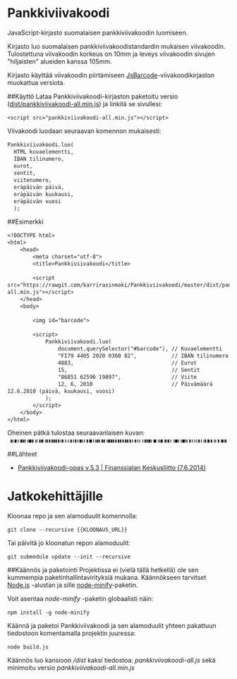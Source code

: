 Pankkiviivakoodi
================

JavaScript-kirjasto suomalaisen pankkiviivakoodin luomiseen.

Kirjasto luo suomalaisen pankkiviivakoodistandardin mukaisen viivakoodin. Tulostettuna viivakoodin korkeus on 10mm ja leveys viivakoodin sivujen "hiljaisten" alueiden kanssa 105mm.

Kirjasto käyttää viivakoodin piirtämiseen [JsBarcode](https://github.com/karrirasinmaki/JsBarcode)-viivakoodikirjaston muokattua versiota.

##Käyttö
Lataa Pankkiviivakoodi-kirjaston paketoitu versio ([dist/pankkiviivakoodi-all.min.js](https://raw.githubusercontent.com/karrirasinmaki/Pankkiviivakoodi/master/dist/pankkiviivakoodi-all.min.js)) ja linkitä se sivullesi:
```
<script src="pankkiviivakoodi-all.min.js"></script>
```

Viivakoodi luodaan seuraavan komennon mukaisesti:
```
Pankkiviivakoodi.luo( 
  HTML kuvaelementti, 
  IBAN tilinumero, 
  eurot,
  sentit,
  viitenumero,
  eräpäivän päivä,
  eräpäivän kuukausi,
  eräpäivän vuosi
  );
```

##Esimerkki
```
<!DOCTYPE html>
<html>
    <head>
        <meta charset="utf-8">
        <title>Pankkiviivakoodi</title>
        
        <script src="https://rawgit.com/karrirasinmaki/Pankkiviivakoodi/master/dist/pankkiviivakoodi-all.min.js"></script>
    </head>
    <body>
        
        <img id="barcode">
        
        <script>
            Pankkiviivakoodi.luo(
                document.querySelector("#barcode"), // Kuvaelementti
                "FI79 4405 2020 0360 82",           // IBAN tilinumero
                4883,                               // Eurot
                15,                                 // Sentit
                "86851 62596 19897",                // Viite
                12, 6, 2010                         // Päivämäärä 12.6.2010 (päivä, kuukausi, vuosi) 
            );
        </script>
    </body>
</html>
```
Oheinen pätkä tulostaa seuraavanlaisen kuvan:    
![Esimerkkiviivakoodi](https://raw.githubusercontent.com/karrirasinmaki/Pankkiviivakoodi/master/esimerkkiviivakoodi.png)

##Lähteet
- [Pankkiviivakoodi-opas v.5.3 | Finanssialan Keskusliitto (7.6.2014)](http://www.fkl.fi/teemasivut/sepa/tekninen_dokumentaatio/Dokumentit/Pankkiviivakoodi-opas.pdf)


Jatkokehittäjille
=================
Kloonaa repo ja sen alamoduulit komennolla:
```
git clone --recursive {{KLOONAUS_URL}}
```
Tai päivitä jo kloonatun repon alamoduulit:
```
git submodule update --init --recursive
```

##Käännös ja paketointi
Projektissa ei (vielä tällä hetkellä) ole sen kummempia paketinhallintavirityksiä mukana. Käännökseen tarvitset [Node.js](https://nodejs.org/) -alustan ja sille [node-minify](https://github.com/srod/node-minify)-paketin.

Voit asentaa *node-minify* -paketin globaalisti näin:
```
npm install -g node-minify
```

Käännä ja paketoi Pankkiviivakoodi ja sen alamoduulit yhteen pakattuun tiedostoon komentamalla projektin juuressa:
```
node build.js
```
Käännös luo kansioon */dist* kaksi tiedostoa: *pankkiviivakoodi-all.js* sekä minimoitu versio *pankkiviivakoodi-all.min.js*
